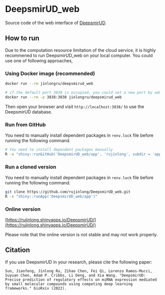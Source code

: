 
# DeepsmirUD_web

<!-- badges: start -->
<!-- badges: end -->

Source code of the web interface of [DeepsmirUD](https://github.com/2003100127/deepsmirud).

## How to run

Due to the computation resource limitation of the cloud service, it is
highly recommened to run DeepsmirUD_web on your local computer. You
could use one of following approaches,

### Using Docker image (recommended)

``` sh
docker run --rm jinlongru/deepsmirud_web

# if the default port 3838 is occupied, you could set a new port by adding `-p` option
docker run --rm -p 3838:3838 jinlongru/deepsmirud_web
```

Then open your browser and visit `http://localhost:3838/` to use the DeepsmirUD database.

### Run from GitHub

You need to manually install dependent packages in `renv.lock` file before running the following command.

``` sh
# You need to install dependent packages manually
R -e "shiny::runGitHub('DeepsmirUD_web/app', 'rujinlong', subdir = 'app')"
```

### Run a cloned version

You need to manually install dependent packages in `renv.lock` file before running the following command.

``` sh
git clone https://github.com/rujinlong/DeepsmirUD_web.git
R -e "shiny::runApp('DeepsmirUD_web/app')"
```

### Online version

[https://rujinlong.shinyapps.io/DeepsmirUD/](https://rujinlong.shinyapps.io/DeepsmirUD/)

Please note that the online version is not stable and may not work properly.

## Citation

If you use DeepsmirUD in your research, please cite the following paper:

``` text
Sun, Jianfeng, Jinlong Ru, Zihao Chen, Fei Qi, Lorenzo Ramos-Mucci, Suyuan Chen, Adam P. Cribbs, Li Deng, and Xia Wang. "DeepsmirUD: Precise prediction of regulatory effects on miRNA expression mediated by small molecular compounds using competing deep learning frameworks." bioRxiv (2022).
```
